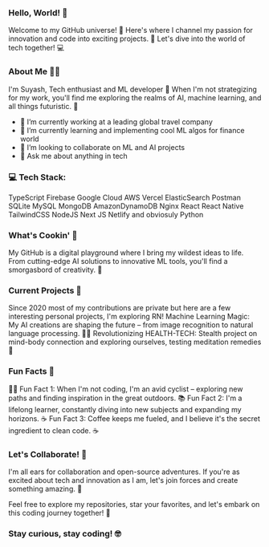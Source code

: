 ### Hello, World! 👋

Welcome to my GitHub universe! 🌌 Here's where I channel my passion for innovation and code into exciting projects. 🚀 Let's dive into the world of tech together! 💻

### About Me 🧑‍💻

I'm Suyash, Tech enthusiast and ML developer 🎯 When I'm not strategizing for my work, you'll find me exploring the realms of AI, machine learning, and all things futuristic. 🤖

- 🔭 I’m currently working at a leading global travel company
- 🌱 I’m currently learning and implementing cool ML algos for finance world
- 👯 I’m looking to collaborate on ML and AI projects
- 💬 Ask me about anything in tech

### 💻 Tech Stack:

TypeScript Firebase Google Cloud AWS Vercel ElasticSearch Postman SQLite MySQL MongoDB AmazonDynamoDB Nginx React React Native TailwindCSS NodeJS Next JS Netlify and obviosuly Python

### What's Cookin' 🍔

My GitHub is a digital playground where I bring my wildest ideas to life. From cutting-edge AI solutions to innovative ML tools, you'll find a smorgasbord of creativity. 🎨

### Current Projects 🚀

Since 2020 most of my contributions are private but here are a few interesting personal projects, I'm exploring RN!
Machine Learning Magic: My AI creations are shaping the future – from image recognition to natural language processing. 🧙‍♂️
Revolutionizing HEALTH-TECH: Stealth project on mind-body connection and exploring ourselves, testing meditation remedies 📢

### Fun Facts 🎉
🚴‍♂️ Fun Fact 1: When I'm not coding, I'm an avid cyclist – exploring new paths and finding inspiration in the great outdoors.
📚 Fun Fact 2: I'm a lifelong learner, constantly diving into new subjects and expanding my horizons.
☕ Fun Fact 3: Coffee keeps me fueled, and I believe it's the secret ingredient to clean code. ☕

### Let's Collaborate! 🤝
I'm all ears for collaboration and open-source adventures. If you're as excited about tech and innovation as I am, let's join forces and create something amazing. 🚀

Feel free to explore my repositories, star your favorites, and let's embark on this coding journey together! 🌟

### Stay curious, stay coding! 🤓
